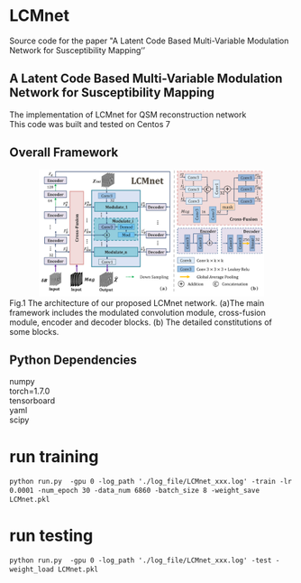 # LCMnet
Source code for the paper "A Latent Code Based Multi-Variable Modulation Network for Susceptibility Mapping‘’
## A Latent Code Based Multi-Variable Modulation Network for Susceptibility Mapping
The implementation of LCMnet for QSM reconstruction network  <br />
This code was built and tested on Centos 7

## Overall Framework

 <div align="center"> <img src=Framework.png width = 400 height = 225 /> </div>
Fig.1 The architecture of our proposed LCMnet network. (a)The main framework includes the modulated convolution module,
cross-fusion module, encoder and decoder blocks. (b) The detailed constitutions of some blocks.

## Python Dependencies
numpy <br />
torch=1.7.0 <br />
tensorboard <br />
yaml <br />
scipy <br />


# run training
``` 
python run.py  -gpu 0 -log_path './log_file/LCMnet_xxx.log' -train -lr 0.0001 -num_epoch 30 -data_num 6860 -batch_size 8 -weight_save LCMnet.pkl
```
# run testing
``` 
python run.py  -gpu 0 -log_path './log_file/LCMnet_xxx.log' -test -weight_load LCMnet.pkl
```












